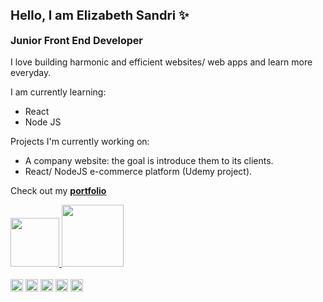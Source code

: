 <div>
    <br />
    <h2 style="font-size: 20px; line-height: 16px; ">Hello, I am Elizabeth Sandri ✨</h2>
    <h3 style="font-size: 16px;">
    Junior Front End Developer
    </h3>
</div>
<p>I love building harmonic and efficient websites/ web apps and learn more everyday. </p>

<div>
    I am currently learning:
        <ul>
            <li>React</li>
            <li>Node JS</li>
        </ul>
    Projects I'm currently working on:
        <ul>
            <li>    
                A company website: the goal is introduce them to its clients.
            </li>
            <li>
                React/ NodeJS e-commerce platform (Udemy project).
            </li>
        </ul>
    <p>
       Check out my 
      <a href="https://lizsandri-portfolio.netlify.app/">
        <strong>portfolio</strong>
      </a> 
    </p>
</div> 
  

<div>        
    <a href="mailto:elizabethsandri18@gmail.com">
       <img width="78px" src="https://img.shields.io/badge/Gmail-D14836?style=for-the-badge&logo=gmail&logoColor=white" target="_blank">
    </a>
    <a href="https://www.linkedin.com/in/elizbethsandri/">
        <img width="99px" src="https://img.shields.io/badge/LinkedIn-0077B5?style=for-the-badge&logo=linkedin&logoColor=white">
    </a>
</div> 

<br /> 

<div>
    <img height="20px" src="https://cdn.jsdelivr.net/gh/devicons/devicon/icons/html5/html5-original.svg" />
    <img height="20px" src="https://cdn.jsdelivr.net/gh/devicons/devicon/icons/css3/css3-original.svg" />
    <img height="20px" src="https://cdn.jsdelivr.net/gh/devicons/devicon/icons/javascript/javascript-original.svg" />
    <img height="20px" src="https://cdn.jsdelivr.net/gh/devicons/devicon/icons/bootstrap/bootstrap-original.svg" />
    <img height="20px" src="https://cdn.jsdelivr.net/gh/devicons/devicon/icons/react/react-original.svg" />
</div>
    

